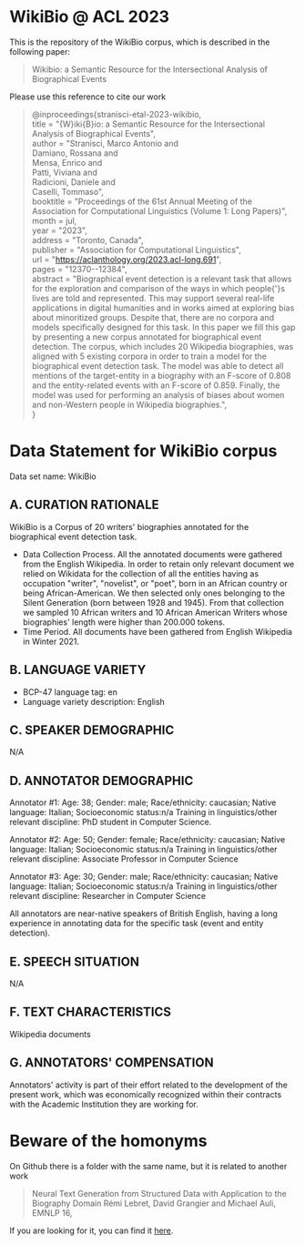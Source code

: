 # WikiBio @ ACL 2023

This is the repository of the WikiBio corpus, which is described in the following paper:

> Wikibio: a Semantic Resource for the Intersectional Analysis of Biographical Events

Please use this reference to cite our work
> @inproceedings{stranisci-etal-2023-wikibio,\
>     title = "{W}iki{B}io: a Semantic Resource for the Intersectional Analysis of Biographical Events",\
>     author = "Stranisci, Marco Antonio  and \
>       Damiano, Rossana  and \
>       Mensa, Enrico  and \
>       Patti, Viviana  and \
>       Radicioni, Daniele  and \
>       Caselli, Tommaso", \
>     booktitle = "Proceedings of the 61st Annual Meeting of the Association for Computational Linguistics (Volume 1: Long Papers)", \
>     month = jul, \
>     year = "2023", \
>     address = "Toronto, Canada", \
>     publisher = "Association for Computational Linguistics", \
>     url = "https://aclanthology.org/2023.acl-long.691", \
>     pages = "12370--12384", \
>     abstract = "Biographical event detection is a relevant task that allows for the exploration and comparison of the ways in which people{'}s lives are told and represented. This may
> support several real-life applications in digital humanities and in works aimed at exploring bias about minoritized groups. Despite that, there are no corpora and models specifically designed
> for this task. In this paper we fill this gap by presenting a new corpus annotated for biographical event detection. The corpus, which includes 20 Wikipedia biographies, was aligned with 5
> existing corpora in order to train a model for the biographical event detection task. The model was able to detect all mentions of the target-entity in a biography with an F-score of 0.808
> and the entity-related events with an F-score of 0.859. Finally, the model was used for performing an analysis of biases about women and non-Western people in Wikipedia biographies.",\
> }

# Data Statement for WikiBio corpus

Data set name: WikiBio

## A. CURATION RATIONALE

WikiBio is a Corpus of 20 writers' biographies annotated for the biographical event detection task.

- Data Collection Process. All the annotated documents were gathered from the English Wikipedia. In order to retain only relevant document we relied on Wikidata for the collection of all the entities having as occupation "writer", "novelist", or "poet", born in an African country or being African-American. We then selected only ones belonging to the Silent Generation (born between 1928 and 1945). From that collection we sampled 10 African writers and 10 African American Writers whose biographies' length were higher than 200.000 tokens. 
- Time Period. All documents have been gathered from English Wikipedia in Winter 2021.

## B. LANGUAGE VARIETY

- BCP-47 language tag: en 
- Language variety description: English

## C. SPEAKER DEMOGRAPHIC 

N/A

## D. ANNOTATOR DEMOGRAPHIC

Annotator #1: Age: 38; Gender: male; Race/ethnicity: caucasian; Native language: Italian; Socioeconomic status:n/a Training in linguistics/other relevant discipline: PhD student in Computer Science.

Annotator #2: Age: 50; Gender: female; Race/ethnicity: caucasian; Native language: Italian; Socioeconomic status:n/a Training in linguistics/other relevant discipline: Associate Professor in Computer Science

Annotator #3: Age: 30; Gender: male; Race/ethnicity: caucasian; Native language: Italian; Socioeconomic status:n/a Training in linguistics/other relevant discipline: Researcher in Computer Science

All annotators are near-native speakers of British English, having a long experience in annotating data for the specific task (event and entity detection).
## E. SPEECH SITUATION

N/A

## F. TEXT CHARACTERISTICS
Wikipedia documents

## G. ANNOTATORS' COMPENSATION

Annotators' activity is part of their effort related to the development of the present work, which was economically recognized within their contracts with the Academic Institution they are working for. 

# Beware of the homonyms
On Github there is a folder with the same name, but it is related to another work 
> Neural Text Generation from Structured Data with Application to the Biography Domain
> Rémi Lebret, David Grangier and Michael Auli, EMNLP 16,
> 
If you are looking for it, you can find it [here](https://github.com/DavidGrangier/wikipedia-biography-dataset).


